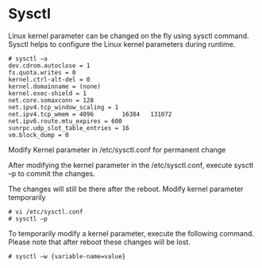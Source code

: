# Sysctl

Linux kernel parameter can be changed on the fly using sysctl command. Sysctl helps to configure the Linux kernel parameters during runtime.

```
# sysctl –a
dev.cdrom.autoclose = 1
fs.quota.writes = 0
kernel.ctrl-alt-del = 0
kernel.domainname = (none)
kernel.exec-shield = 1
net.core.somaxconn = 128
net.ipv4.tcp_window_scaling = 1
net.ipv4.tcp_wmem = 4096        16384   131072
net.ipv6.route.mtu_expires = 600
sunrpc.udp_slot_table_entries = 16
vm.block_dump = 0
```

Modify Kernel parameter in /etc/sysctl.conf for permanent change

After modifying the kernel parameter in the /etc/sysctl.conf, execute sysctl –p to commit the changes.

The changes will still be there after the reboot. Modify kernel parameter temporarily
```
# vi /etc/sysctl.conf
# sysctl –p
```
To temporarily modify a kernel parameter, execute the following command. Please note that after reboot these changes will be lost.
```
# sysctl –w {variable-name=value}
```